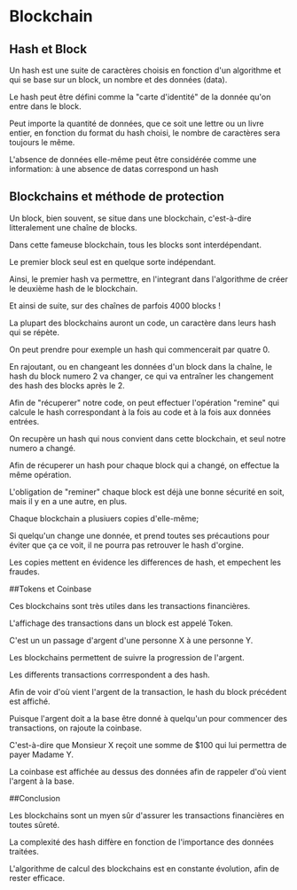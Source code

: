 # Blockchain

## Hash et Block
  
Un hash est une suite de caractères choisis en fonction d'un algorithme et qui se base sur un block, un nombre et des données (data). 

Le hash peut être défini comme la "carte d'identité" de la donnée qu'on entre dans le block.

Peut importe la quantité de données, que ce soit une lettre ou un livre entier, en fonction du format du hash choisi, le nombre de caractères sera toujours le même.
 
L'absence de données elle-même peut être considérée comme une information: à une absence de datas correspond un hash
  
## Blockchains et méthode de protection
 
Un block, bien souvent, se situe dans une blockchain, c'est-à-dire litteralement une chaîne de blocks.

 Dans cette fameuse blockchain, tous les blocks sont interdépendant.
 
  Le premier block seul est en quelque sorte indépendant.
  
 Ainsi, le premier hash va permettre, en l'integrant dans l'algorithme
de créer le deuxième hash de le blockchain.

 Et ainsi de suite, sur des chaînes de parfois 4000 blocks !


La plupart des blockchains auront un code, un caractère dans leurs hash qui se répète.

On peut prendre pour exemple un hash qui commencerait par quatre 0.

 En rajoutant, ou en changeant les données d'un block dans la chaîne, le hash du block numero 2 va changer, ce qui va entraîner les changement des hash des blocks après le 2.
 
 Afin de "récuperer" notre code, on peut effectuer l'opération "remine" qui calcule le hash correspondant à la fois au code et à la fois aux données entrées. 
 
 On recupère un hash qui nous convient dans cette blockchain, et seul notre numero a changé. 
  
  Afin de récuperer un hash pour chaque block qui a changé, on effectue la même opération.
 
L'obligation de "reminer" chaque block est déjà une bonne sécurité en soit, mais il y en a une autre, en plus.

Chaque blockchain a plusiuers copies d'elle-même;

Si quelqu'un change une donnée, et prend toutes ses précautions pour éviter que ça ce voit, il ne pourra pas retrouver le hash d'orgine.

Les copies mettent en évidence les differences de hash, et empechent les fraudes.

##Tokens et Coinbase

Ces blockchains sont très utiles dans les transactions financières.

L'affichage des transactions dans un block est appelé Token.

C'est un un passage d'argent d'une personne X à une personne Y.

Les blockchains permettent de suivre la progression de l'argent.

Les differents transactions corrrespondent a des hash.

Afin de voir d'où vient l'argent de la transaction, le hash du block précédent est affiché.

Puisque l'argent doit a la base être donné à quelqu'un pour commencer des transactions, on rajoute la coinbase.
 
 C'est-à-dire que Monsieur X reçoit une somme  de $100 qui lui permettra de payer Madame Y.
 
 La coinbase est affichée au dessus des données afin de rappeler d'où vient l'argent à la base.
 
 ##Conclusion
 
 Les blockchains sont un myen sûr d'assurer les transactions financières en toutes sûreté.
 
 La complexité des hash diffère en fonction de l'importance des données traitées.
 
 L'algorithme de calcul des blockchains est en constante évolution, afin de rester efficace.
 
 




 
 

